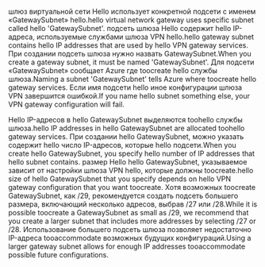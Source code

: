 <span data-ttu-id="e9297-101">шлюз виртуальной сети Hello использует конкретной подсети с именем «GatewaySubnet» hello.</span><span class="sxs-lookup"><span data-stu-id="e9297-101">hello virtual network gateway uses specific subnet called hello 'GatewaySubnet'.</span></span> <span data-ttu-id="e9297-102">подсеть шлюза Hello содержит hello IP-адреса, используемые службами шлюза VPN hello.</span><span class="sxs-lookup"><span data-stu-id="e9297-102">hello gateway subnet contains hello IP addresses that are used by hello VPN gateway services.</span></span> <span data-ttu-id="e9297-103">При создании подсеть шлюза нужно назвать GatewaySubnet.</span><span class="sxs-lookup"><span data-stu-id="e9297-103">When you create a gateway subnet, it must be named 'GatewaySubnet'.</span></span>  <span data-ttu-id="e9297-104">Для подсети «GatewaySubnet» сообщает Azure где toocreate hello службы шлюза.</span><span class="sxs-lookup"><span data-stu-id="e9297-104">Naming a subnet 'GatewaySubnet' tells Azure where toocreate hello gateway services.</span></span> <span data-ttu-id="e9297-105">Если имя подсети hello иное конфигурации шлюза VPN завершится ошибкой.</span><span class="sxs-lookup"><span data-stu-id="e9297-105">If you name hello subnet something else, your VPN gateway configuration will fail.</span></span>

<span data-ttu-id="e9297-106">Hello IP-адресов в hello GatewaySubnet выделяются toohello службы шлюза.</span><span class="sxs-lookup"><span data-stu-id="e9297-106">hello IP addresses in hello GatewaySubnet are allocated toohello gateway services.</span></span> <span data-ttu-id="e9297-107">При создании hello GatewaySubnet, можно указать содержит hello число IP-адресов, которые hello подсети.</span><span class="sxs-lookup"><span data-stu-id="e9297-107">When you create hello GatewaySubnet, you specify hello number of IP addresses that hello subnet contains.</span></span> <span data-ttu-id="e9297-108">размер Hello hello GatewaySubnet, указываемое зависит от настройки шлюза VPN hello, которые должны toocreate.</span><span class="sxs-lookup"><span data-stu-id="e9297-108">hello size of hello GatewaySubnet that you specify depends on hello VPN gateway configuration that you want toocreate.</span></span> <span data-ttu-id="e9297-109">Хотя возможных toocreate GatewaySubnet, как /29, рекомендуется создать подсеть большего размера, включающий несколько адресов, выбрав /27 или /28.</span><span class="sxs-lookup"><span data-stu-id="e9297-109">While it is possible toocreate a GatewaySubnet as small as /29, we recommend that you create a larger subnet that includes more addresses by selecting /27 or /28.</span></span> <span data-ttu-id="e9297-110">Использование большего подсеть шлюза позволяет недостаточно IP-адреса tooaccommodate возможных будущих конфигураций.</span><span class="sxs-lookup"><span data-stu-id="e9297-110">Using a larger gateway subnet allows for enough IP addresses tooaccommodate possible future configurations.</span></span>
